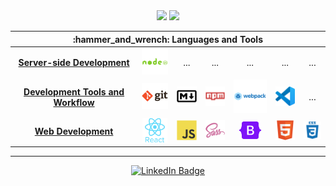 <!--
**SKindij/SKindij** is a ✨ _special_ ✨ repository because its `README.md` (this file) appears on your GitHub profile.
Here are some ideas to get you started:
- 🔭 I’m currently working on ...
- 🌱 I’m currently learning ...
- 👯 I’m looking to collaborate on ...
- 🤔 I’m looking for help with ...
- 💬 Ask me about ...
- 📫 How to reach me: ...
- 😄 Pronouns: ...
- ⚡ Fun fact: ...

https://shields.io/category/social
https://github.com/devicons/devicon/
<img src="https://github.com/devicons/devicon/blob/master/icons/react/react-original-wordmark.svg" title="React" alt="React" width="40" height="40"/>&nbsp;

-->

<div id="header" align="center">
  <img src="https://media.giphy.com/media/ve43TyDQ3B4me7d22z/giphy.gif" width="150"/>
  <img src="https://media.giphy.com/media/wwg1suUiTbCY8H8vIA/giphy-downsized-large.gif" width="150"/>
</div>

<table align="center">
  <thead align="center">
    <tr>  
      <th colspan="7" border: none;> :hammer_and_wrench: Languages and Tools </th>  </tr>
    </tr>
  </thead>
  <tbody align="center">
    <tr>
      <td><a href="https://github.com/SKindij/SKindij/blob/main/SKILLS.md"><b>Server-side Development</b></a></td>
      <td><img src="https://github.com/SKindij/SKindij/blob/main/logos/nodejs-logo.svg" title="NodeJS" alt="NodeJS" width="60" /></td>
      <td> ... </td>
      <td> ... </td>
      <td> ... </td>
      <td> ... </td>
      <td> ... </td>
    </tr>
	  <tr>
      <td><a href="https://github.com/SKindij/SKindij/blob/main/SKILLS.md"><b>Development Tools and Workflow</b></a></td>
      <td>
        <img src="https://github.com/SKindij/SKindij/blob/main/logos/git-logo.svg" title="Git" alt="Git" width="50" />
      </td>
      <td>
        <img src="https://github.com/SKindij/SKindij/blob/main/logos/markdown-logo.svg" title="Markdown" alt="Markdown" width="40" />  
      </td>
      <td>
        <img src="https://github.com/SKindij/SKindij/blob/main/logos/npm-logo.svg" title="npm" alt="npm" width="40" />
      </td>
      <td>
        <img src="https://github.com/SKindij/SKindij/blob/main/logos/webpack-logo.svg" title="Webpack" alt="Webpack" width="70"/>   
      </td>      
      <td>
        <img src="https://github.com/devicons/devicon/blob/master/icons/vscode/vscode-original.svg" title="vscode" alt="vscode" width="40" />
      </td>
      <td> ... </td>
    </tr>
    <tr>
      <td><a href="https://github.com/SKindij/SKindij/blob/main/SKILLS.md"><b>Web Development</b></a></td>
      <td>
        <img src="https://github.com/SKindij/SKindij/blob/main/logos/react-logo.svg" title="React" alt="React" width="40" /> 
      </td>
      <td>
        <img src="https://github.com/SKindij/SKindij/blob/main/logos/javascript-logo.svg" title="JavaScript" alt="JavaScript" width="35" />  
      </td>      
      <td>
        <img src="https://github.com/SKindij/SKindij/blob/main/logos/sass-logo.svg"  title="SASS" alt="SASS" width="35" />
      </td>
      <td>
        <img src="https://github.com/SKindij/SKindij/blob/main/logos/bootstrap-logo.svg" title="Bootstrap" alt="bootstrap" width="35" />  
      </td>      
      <td>
        <img src="https://github.com/SKindij/SKindij/blob/main/logos/html5-logo.svg" title="HTML5" alt="HTML" width="35" />
      </td>
      <td>
        <img src="https://github.com/SKindij/SKindij/blob/main/logos/css3-logo.svg"  title="CSS3" alt="CSS" width="35" />
      </td>
    </tr>
  </tbody>
</table>

---

<div id="badges" align="center">
  <a href="https://www.linkedin.com/in/serhii-kindiakov/">
    <img src="https://img.shields.io/badge/LinkedIn-blue?style=for-the-badge&logo=linkedin&logoColor=white" alt="LinkedIn Badge"/>
</div>
